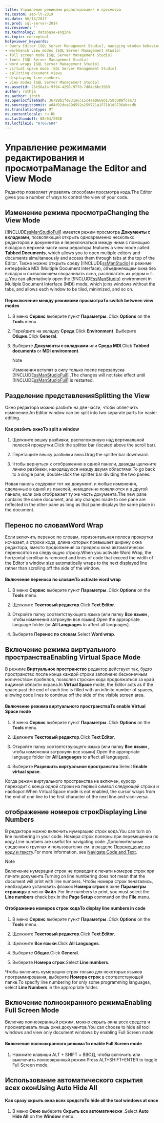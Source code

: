 ```yaml
---
title: Управление режимами редактирования и просмотра
ms.custom: seo-lt-2019
ms.date: 06/13/2017
ms.prod: sql-server-2014
ms.reviewer: ''
ms.technology: database-engine
ms.topic: conceptual
helpviewer_keywords:
- Query Editor [SQL Server Management Studio], managing window behavior
- workbench view modes [SQL Server Management Studio]
- full screen mode [SQL Server Management Studio]
- fonts [SQL Server Management Studio]
- word wraps [SQL Server Management Studio]
- virtual space mode [SQL Server Management Studio]
- splitting document views
- displaying line numbers
- view modes [SQL Server Management Studio]
ms.assetid: 25c58a14-9f94-4296-9770-7d84c6bc3969
author: rothja
ms.author: jroth
ms.openlocfilehash: 36788b1fe831a6c15c4aa0668d1759c088fcaa73
ms.sourcegitcommit: ad4d92dce894592a259721a1571b1d8736abacdb
ms.translationtype: MT
ms.contentlocale: ru-RU
ms.lasthandoff: 08/04/2020
ms.locfileid: "87667684"
---
```

# <a name="manage-the-editor-and-view-mode"></a><span data-ttu-id="e54fc-102">Управление режимами редактирования и просмотра</span><span class="sxs-lookup"><span data-stu-id="e54fc-102">Manage the Editor and View Mode</span></span>
  <span data-ttu-id="e54fc-103">Редактор позволяет управлять способами просмотра кода.</span><span class="sxs-lookup"><span data-stu-id="e54fc-103">The Editor gives you a number of ways to control the view of your code.</span></span>  
  
## <a name="changing-the-view-mode"></a><span data-ttu-id="e54fc-104">Изменение режима просмотра</span><span class="sxs-lookup"><span data-stu-id="e54fc-104">Changing the View Mode</span></span>  
 [!INCLUDE[ssManStudioFull](../../includes/ssmanstudiofull-md.md)] <span data-ttu-id="e54fc-105">имеется режим просмотра **Документы с вкладками**, позволяющий открыть одновременно несколько редакторов и документов и переключаться между ними с помощью вкладок в верхней части окна редактора.</span><span class="sxs-lookup"><span data-stu-id="e54fc-105">features a view mode called **Tabbed Documents**, which allows you to open multiple editors and documents simultaneously and access them through tabs at the top of the Editor.</span></span> <span data-ttu-id="e54fc-106">Также можно открыть среду [!INCLUDE[ssManStudio](../../includes/ssmanstudio-md.md)] в режиме интерфейса MDI (Multiple Document Interface), объединяющем окна без вкладок и позволяющем сворачивать окна, располагать их рядом и т. д.</span><span class="sxs-lookup"><span data-stu-id="e54fc-106">You can alternatively open the [!INCLUDE[ssManStudio](../../includes/ssmanstudio-md.md)] environment in Multiple Document Interface (MDI) mode, which joins windows without the tabs, and allows each window to be tiled, minimized, and so on.</span></span>  
  
#### <a name="to-switch-between-view-modes"></a><span data-ttu-id="e54fc-107">Переключение между режимами просмотра</span><span class="sxs-lookup"><span data-stu-id="e54fc-107">To switch between view modes</span></span>  
  
1.  <span data-ttu-id="e54fc-108">В меню **Сервис** выберите пункт **Параметры** .</span><span class="sxs-lookup"><span data-stu-id="e54fc-108">Click **Options** on the **Tools** menu.</span></span>  
  
2.  <span data-ttu-id="e54fc-109">Перейдите на вкладку **Среда**,</span><span class="sxs-lookup"><span data-stu-id="e54fc-109">Click **Environment**.</span></span> <span data-ttu-id="e54fc-110">Выберите **Общие**.</span><span class="sxs-lookup"><span data-stu-id="e54fc-110">Click **General**.</span></span>  
  
3.  <span data-ttu-id="e54fc-111">Выберите **Документы с вкладками** или **Среда MDI**.</span><span class="sxs-lookup"><span data-stu-id="e54fc-111">Click **Tabbed documents** or **MDI environment**.</span></span>  
  
    > [!NOTE]  
    >  <span data-ttu-id="e54fc-112">Изменения вступят в силу только после перезапуска [!INCLUDE[ssManStudioFull](../../includes/ssmanstudiofull-md.md)] .</span><span class="sxs-lookup"><span data-stu-id="e54fc-112">The changes will not take effect until [!INCLUDE[ssManStudioFull](../../includes/ssmanstudiofull-md.md)] is restarted.</span></span>  
  
## <a name="splitting-the-view"></a><span data-ttu-id="e54fc-113">Разделение представления</span><span class="sxs-lookup"><span data-stu-id="e54fc-113">Splitting the View</span></span>  
 <span data-ttu-id="e54fc-114">Окно редактора можно разбить на две части, чтобы облегчить изменение.</span><span class="sxs-lookup"><span data-stu-id="e54fc-114">An Editor window can be split into two separate parts for easier editing.</span></span>  
  
#### <a name="to-split-a-window"></a><span data-ttu-id="e54fc-115">Как разбить окно</span><span class="sxs-lookup"><span data-stu-id="e54fc-115">To split a window</span></span>  
  
1.  <span data-ttu-id="e54fc-116">Щелкните вешку разбивки, расположенную над вертикальной полосой прокрутки.</span><span class="sxs-lookup"><span data-stu-id="e54fc-116">Click the splitter bar (located above the scroll bar).</span></span>  
  
2.  <span data-ttu-id="e54fc-117">Перетащите вешку разбивки вниз.</span><span class="sxs-lookup"><span data-stu-id="e54fc-117">Drag the splitter bar downward.</span></span>  
  
3.  <span data-ttu-id="e54fc-118">Чтобы вернуться к отображению в одной панели, дважды щелкните линию разбивки, находящуюся между двумя областями.</span><span class="sxs-lookup"><span data-stu-id="e54fc-118">To go back to a single pane, double-click the splitter bar dividing the two panes.</span></span>  
  
 <span data-ttu-id="e54fc-119">Новая панель содержит тот же документ, и любые изменения, сделанные в одной из панелей, немедленно появляются и в другой панели, если она отображает ту же часть документа.</span><span class="sxs-lookup"><span data-stu-id="e54fc-119">The new pane contains the same document, and any changes made to one pane are reflected in the other pane as long as that pane displays the same place in the document.</span></span>  
  
## <a name="word-wrap"></a><span data-ttu-id="e54fc-120">Перенос по словам</span><span class="sxs-lookup"><span data-stu-id="e54fc-120">Word Wrap</span></span>  
 <span data-ttu-id="e54fc-121">Если включить перенос по словам, горизонтальная полоса прокрутки исчезает, а строки кода, длина которых превышает ширину окна редактора, вместо продолжения за пределы окна автоматически переносятся на следующую строку.</span><span class="sxs-lookup"><span data-stu-id="e54fc-121">When you activate Word Wrap, the horizontal scrollbar is removed and lines of code that exceed the width of the Editor's window size automatically wraps to the next displayed line rather than scrolling off the side of the window.</span></span>  
  
#### <a name="to-activate-word-wrap"></a><span data-ttu-id="e54fc-122">Включение переноса по словам</span><span class="sxs-lookup"><span data-stu-id="e54fc-122">To activate word wrap</span></span>  
  
1.  <span data-ttu-id="e54fc-123">В меню **Сервис** выберите пункт **Параметры** .</span><span class="sxs-lookup"><span data-stu-id="e54fc-123">Click **Options** on the **Tools** menu.</span></span>  
  
2.  <span data-ttu-id="e54fc-124">Щелкните **Текстовый редактор**.</span><span class="sxs-lookup"><span data-stu-id="e54fc-124">Click **Text Editor**.</span></span>  
  
3.  <span data-ttu-id="e54fc-125">Откройте папку соответствующего языка (или папку **Все языки** , чтобы изменения затронули все языки).</span><span class="sxs-lookup"><span data-stu-id="e54fc-125">Open the appropriate language folder (or **All Languages** to affect all languages).</span></span>  
  
4.  <span data-ttu-id="e54fc-126">Выберите **Перенос по словам**.</span><span class="sxs-lookup"><span data-stu-id="e54fc-126">Select **Word wrap**.</span></span>  
  
## <a name="enabling-virtual-space-mode"></a><span data-ttu-id="e54fc-127">Включение режима виртуального пространства</span><span class="sxs-lookup"><span data-stu-id="e54fc-127">Enabling Virtual Space Mode</span></span>  
 <span data-ttu-id="e54fc-128">В режиме **Виртуальное пространство** редактор действует так, будто пространство после конца каждой строки заполнено бесконечным количеством пробелов, позволяя строкам кода продолжаться за край видимой области экрана.</span><span class="sxs-lookup"><span data-stu-id="e54fc-128">In **Virtual Space** mode, the Editor acts as if the space past the end of each line is filled with an infinite number of spaces, allowing code lines to continue off the side of the visible screen area.</span></span>  
  
#### <a name="to-enable-virtual-space-mode"></a><span data-ttu-id="e54fc-129">Включение режима виртуального пространства</span><span class="sxs-lookup"><span data-stu-id="e54fc-129">To enable Virtual Space mode</span></span>  
  
1.  <span data-ttu-id="e54fc-130">В меню **Сервис** выберите пункт **Параметры** .</span><span class="sxs-lookup"><span data-stu-id="e54fc-130">Click **Options** on the **Tools** menu.</span></span>  
  
2.  <span data-ttu-id="e54fc-131">Щелкните **Текстовый редактор**.</span><span class="sxs-lookup"><span data-stu-id="e54fc-131">Click **Text Editor**.</span></span>  
  
3.  <span data-ttu-id="e54fc-132">Откройте папку соответствующего языка (или папку **Все языки** , чтобы изменения затронули все языки).</span><span class="sxs-lookup"><span data-stu-id="e54fc-132">Open the appropriate language folder (or **All Languages** to affect all languages).</span></span>  
  
4.  <span data-ttu-id="e54fc-133">Выберите **Разрешить виртуальное пространство**.</span><span class="sxs-lookup"><span data-stu-id="e54fc-133">Select **Enable virtual space**.</span></span>  
  
 <span data-ttu-id="e54fc-134">Когда режим виртуального пространства не включен, курсор переходит с конца одной строки на первый символ следующей строки и наоборот.</span><span class="sxs-lookup"><span data-stu-id="e54fc-134">When Virtual Space mode is not enabled, the cursor wraps from the end of one line to the first character of the next line and vice-versa.</span></span>  
  
## <a name="displaying-line-numbers"></a><span data-ttu-id="e54fc-135">отображение номеров строк</span><span class="sxs-lookup"><span data-stu-id="e54fc-135">Displaying Line Numbers</span></span>  
 <span data-ttu-id="e54fc-136">В редакторе можно включить нумерацию строк кода.</span><span class="sxs-lookup"><span data-stu-id="e54fc-136">You can turn on line numbering in your code.</span></span> <span data-ttu-id="e54fc-137">Номера строк полезны при перемещении по коду.</span><span class="sxs-lookup"><span data-stu-id="e54fc-137">Line numbers are useful for navigating code.</span></span> <span data-ttu-id="e54fc-138">Дополнительные сведения о группах и пользователях см. в разделе [Перемещение по коду и тексту](navigate-code-and-text.md).</span><span class="sxs-lookup"><span data-stu-id="e54fc-138">For more information, see [Navigate Code and Text](navigate-code-and-text.md).</span></span>  
  
> [!NOTE]  
>  <span data-ttu-id="e54fc-139">Включение нумерации строк не приводит к печати номеров строк при печати документа.</span><span class="sxs-lookup"><span data-stu-id="e54fc-139">Turning on line numbering does not mean that the document will print with line numbers.</span></span> <span data-ttu-id="e54fc-140">Чтобы номера строк печатались, необходимо установить флажок **Номера строк** в окне **Параметры страницы** в меню **Файл** .</span><span class="sxs-lookup"><span data-stu-id="e54fc-140">For line numbers to print, you must select the **Line numbers** check box in the **Page Setup** command on the **File** menu.</span></span>  
  
#### <a name="to-display-line-numbers-in-code"></a><span data-ttu-id="e54fc-141">Отображение номеров строк кода</span><span class="sxs-lookup"><span data-stu-id="e54fc-141">To display line numbers in code</span></span>  
  
1.  <span data-ttu-id="e54fc-142">В меню **Сервис** выберите пункт **Параметры** .</span><span class="sxs-lookup"><span data-stu-id="e54fc-142">Click **Options** on the **Tools** menu.</span></span>  
  
2.  <span data-ttu-id="e54fc-143">Щелкните **Текстовый редактор**.</span><span class="sxs-lookup"><span data-stu-id="e54fc-143">Click **Text Editor**.</span></span>  
  
3.  <span data-ttu-id="e54fc-144">Щелкните **Все языки**.</span><span class="sxs-lookup"><span data-stu-id="e54fc-144">Click **All Languages**.</span></span>  
  
4.  <span data-ttu-id="e54fc-145">Выберите **Общие**.</span><span class="sxs-lookup"><span data-stu-id="e54fc-145">Click **General**.</span></span>  
  
5.  <span data-ttu-id="e54fc-146">Выберите **Номера строк**.</span><span class="sxs-lookup"><span data-stu-id="e54fc-146">Select **Line numbers**.</span></span>  
  
 <span data-ttu-id="e54fc-147">Чтобы включить нумерацию строк только для некоторых языков программирования, выберите **Номера строк** в соответствующей папке.</span><span class="sxs-lookup"><span data-stu-id="e54fc-147">To specify line numbering for only some programming languages, select **Line Numbers** in the appropriate folder.</span></span>  
  
## <a name="enabling-full-screen-mode"></a><span data-ttu-id="e54fc-148">Включение полноэкранного режима</span><span class="sxs-lookup"><span data-stu-id="e54fc-148">Enabling Full Screen Mode</span></span>  
 <span data-ttu-id="e54fc-149">Включив полноэкранный режим, можно скрыть окна всех средств и просматривать лишь окна документов.</span><span class="sxs-lookup"><span data-stu-id="e54fc-149">You can choose to hide all tool windows and view only document windows by enabling Full Screen mode.</span></span>  
  
#### <a name="to-enable-full-screen-mode"></a><span data-ttu-id="e54fc-150">Включение полноэкранного режима</span><span class="sxs-lookup"><span data-stu-id="e54fc-150">To enable Full Screen mode</span></span>  
  
1.  <span data-ttu-id="e54fc-151">Нажмите клавиши ALT + SHIFT + ВВОД, чтобы включить или выключить полноэкранный режим.</span><span class="sxs-lookup"><span data-stu-id="e54fc-151">Press ALT+SHIFT+ENTER to toggle Full Screen mode.</span></span>  
  
## <a name="using-auto-hide-all"></a><span data-ttu-id="e54fc-152">Использование автоматического скрытия всех окон</span><span class="sxs-lookup"><span data-stu-id="e54fc-152">Using Auto Hide All</span></span>  
  
#### <a name="to-hide-all-the-tool-windows-at-once"></a><span data-ttu-id="e54fc-153">Как сразу скрыть окна всех средств</span><span class="sxs-lookup"><span data-stu-id="e54fc-153">To hide all the tool windows at once</span></span>  
  
1.  <span data-ttu-id="e54fc-154">В меню **Окно** выберите **Скрыть все автоматически** .</span><span class="sxs-lookup"><span data-stu-id="e54fc-154">Select **Auto Hide All** on the **Window** menu.</span></span>  
  
  
